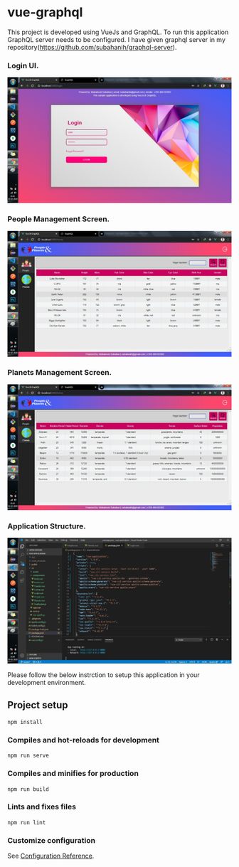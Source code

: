# vue-graphql
This project is developed using VueJs and GraphQL.
To run this application GraphQL server needs to be configured. I have given graphql server in my repository(https://github.com/subahanih/graphql-server).  

### Login UI.
![](screenshots/vue-login-screen.jpg)

### People Management Screen.
![](screenshots/vue-people-screen.jpg)

### Planets Management Screen.
![](screenshots/vue-planets-screen.jpg)

### Application Structure.
![](screenshots/vue-application.jpg)

Please follow the below instrction to setup this application in your development environment.

## Project setup
```
npm install
```

### Compiles and hot-reloads for development
```
npm run serve
```

### Compiles and minifies for production
```
npm run build
```

### Lints and fixes files
```
npm run lint
```

### Customize configuration
See [Configuration Reference](https://cli.vuejs.org/config/).
